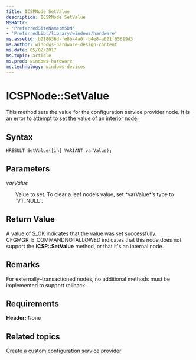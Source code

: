 ```yaml
---
title: ICSPNode SetValue
description: ICSPNode SetValue
MSHAttr:
- 'PreferredSiteName:MSDN'
- 'PreferredLib:/library/windows/hardware'
ms.assetid: b218636d-fe8b-4a0f-b4e8-a621f65619d3
ms.author: windows-hardware-design-content
ms.date: 05/02/2017
ms.topic: article
ms.prod: windows-hardware
ms.technology: windows-devices
---
```


# ICSPNode::SetValue

This method sets the value for the configuration service provider node. It is an error to attempt to set the value of an interior node.

## Syntax

``` syntax
HRESULT SetValue([in] VARIANT varValue);
```

## Parameters

<a href="" id="varvalue"></a>*varValue*  
<p style="margin-left: 25px">Value to set. To clear a leaf node’s value, set *varValue*’s type to `VT_NULL`.</p>

## Return Value

A value of S\_OK indicates that the value was set successfully. CFGMGR\_E\_COMMANDNOTALLOWED indicates that this node does not support the **ICSP::SetValue** method, or that it's an internal node.

## Remarks

For externally–transactioned nodes, no additional methods must be implemented to support rollback.

## Requirements

**Header:** None

## Related topics

[Create a custom configuration service provider](create-a-custom-configuration-service-provider.md)

 






